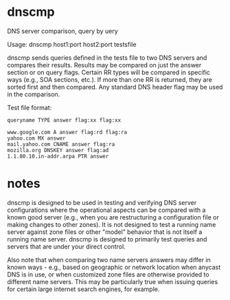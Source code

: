 dnscmp
======

DNS server comparison, query by uery

Usage: dnscmp host1:port host2:port testsfile

dnscmp sends queries defined in the tests file to two DNS servers and
compares their results.  Results may be compared on just the answer
section or on query flags.  Certain RR types will be compared in specific
ways (e.g., SOA sections, etc.).  If more than one RR is returned, they
are sorted first and then compared.  Any standard DNS header flag may
be used in the comparison.

Test file format:

    queryname TYPE answer flag:xx flag:xx

    www.google.com A answer flag:rd flag:ra
    yahoo.com MX answer
    mail.yahoo.com CNAME answer flag:ra
    mozilla.org DNSKEY answer flag:ad
    1.1.80.10.in-addr.arpa PTR answer

notes
=====

dnscmp is designed to be used in testing and verifying DNS server
configurations where the operational aspects can be compared with a
known good server (e.g., when you are restructuring a configuration
file or making changes to other zones).  It is not designed to test
a running name server against zone files or other "model" behavior
that is not itself a running name server.  dnscmp is designed to
primarily test queries and servers that are under your direct control.

Also note that when comparing two name servers answers may differ
in known ways - e.g., based on geographic or network location when
anycast DNS is in use, or when customized zone files are otherwise
provided to different name servers.  This may be particularly true
when issuing queries for certain large internet search engines, for
example.

